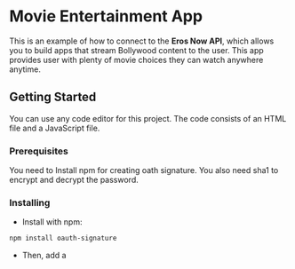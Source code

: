 # Movie Entertainment App
This is an example of how to connect to the __Eros Now API__, which allows you to build apps that stream Bollywood content to the user. This app provides user with plenty of movie choices they can watch anywhere anytime.

## Getting Started
You can use any code editor for this project. The code consists of an HTML file and a JavaScript file.

### Prerequisites
You need to Install npm for creating oath signature. You also need sha1 to encrypt and decrypt the password.

### Installing
* Install with npm:
```sh
npm install oauth-signature
```
* Then, add a <script> to your index.html:
```html
<script src="/oauth-signature/dist/oauth-signature.js"></script>
```
### Usage

* To generate the OAuth signature call the following method:
```sh
oauthSignature.generate(httpMethod, url, parameters, consumerSecret, tokenSecret, options)
```
* tokenSecret is optional
* options is optional
* The default options parameter is as follows:
```javascript
var options = {
    encodeSignature: true // will encode the signature following the RFC 3986 Spec by default
}
```

### Example

The following is an example on how to generate the signature for the reference sample as defined in
* http://oauth.net/core/1.0a/#rfc.section.A.5.1
* http://oauth.net/core/1.0a/#rfc.section.A.5.2
```javascript
var httpMethod = 'GET',
    url = 'http://photos.example.net/photos',
    parameters = {
        oauth_consumer_key : 'dpf43f3p2l4k3l03',
        oauth_token : 'nnch734d00sl2jdk',
        oauth_nonce : 'kllo9940pd9333jh',
        oauth_timestamp : '1191242096',
        oauth_signature_method : 'HMAC-SHA1',
        oauth_version : '1.0',
        file : 'vacation.jpg',
        size : 'original'
    },
    consumerSecret = 'kd94hf93k423kf44',
    tokenSecret = 'pfkkdhi9sl3r4s00',
    // generates a RFC 3986 encoded, BASE64 encoded HMAC-SHA1 hash
    encodedSignature = oauthSignature.generate(httpMethod, url, parameters, consumerSecret, tokenSecret),
    // generates a BASE64 encode HMAC-SHA1 hash
    signature = oauthSignature.generate(httpMethod, url, parameters, consumerSecret, tokenSecret,
        { encodeSignature: false});
```
The encodedSignature variable will contain the RFC 3986 encoded, BASE64 encoded HMAC-SHA1 hash, ready to be used as a query parameter in a request: tR3%2BTy81lMeYAr%2FFid0kMTYa%2FWM%3D.
The signature variable will contain the BASE64 HMAC-SHA1 hash, without encoding: tR3+Ty81lMeYAr/Fid0kMTYa/WM=.

### Running the tests

While you run this program, you need to give the valid user id and password to login and access the users profile and continue watching.
